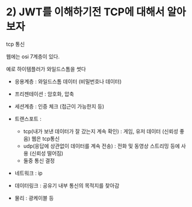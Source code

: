 # 2) JWT를 이해하기전 TCP에 대해서 알아보자



tcp 통신

웹에는 osi 7계층이 있다.

예로 하이템플러가 와일드스톰을 썻다

- 응용계층 : 와일드스톰 데이터 (비밀번호나 데이터)

- 프리젠테이션 : 암호화, 압축

- 세션계층 : 인증 체크 (접근이 가능한지 등)

- 트랜스포트 : 
  - tcp(내가 보낸 데이터가 잘 갔는지 계속 확인) : 게임, 유저 데이터 (신뢰성 좋음) 웹은 tcp통신
  - udp(응답에 상관없이 데이터를 계속 전송) : 전화 및 동영상 스트리밍 등에 사용 (신뢰성 떨어짐)
  - 둘중 통신 결정

- 네트워크 : ip

- 데이터링크 : 공유기 내부 통신의 목적지를 찾아감

- 물리 : 광케이블 등































